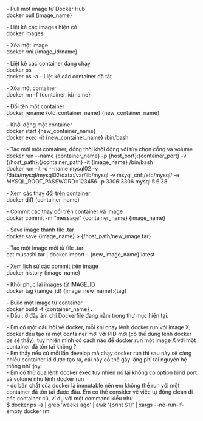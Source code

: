 <p>- Pull một image từ Docker Hub<br />
  docker pull {image_name}</p>
<p>- Liệt kê các images hiện có<br />
  docker images</p>
<p>- Xóa một image<br />
  docker rmi {image_id/name}</p>
<p>- Liệt kê các container đang chạy<br />
  docker ps<br />
  docker ps -a - Liệt kê các container đã tắt</p>
<p>- Xóa một container<br />
  docker rm -f {container_id/name}</p>
<p>- Đổi tên một container<br />
  docker rename {old_container_name} {new_container_name}</p>
<p>- Khởi động một container <br />
  docker start {new_container_name}<br />
  docker exec -it {new_container_name} /bin/bash</p>
<p>- Tạo mới một container, đồng thời khởi động với tùy chọn cổng và volume<br />
  docker run --name {container_name} -p {host_port}:{container_port} -v {/host_path}:{/container_path} -it {image_name} /bin/bash<br />
  docker run -it -d --name mysql02 -v /data/mysql/mysql02/data:/var/lib/mysql -v msyql_cnf:/etc/mysql/ -e MYSQL_ROOT_PASSWORD=123456 -p 3306:3306 mysql:5.6.38
</p>
  
<p>- Xem các thay đổi trên container<br />
  docker diff {container_name}</p>
<p>- Commit các thay đổi trên container và image<br />
  docker commit -m &quot;message&quot; {container_name} {image_name}</p>
<p>- Save image thành file .tar<br />
  docker save {image_name} &gt; {/host_path/new_image.tar}</p>
<p>- Tạo một image mới từ file .tar<br />
cat musashi.tar | docker import - {new_image_name}:latest</p>
<p>- Xem lịch sử các commit trên image<br />
docker history {image_name}</p>
<p>- Khôi phục lại images từ IMAGE_ID<br />
  docker tag {iamge_id} {image_new_name}:{tag}</p>
<p>- Build một image từ container<br />
  docker build -t {container_name} .<br />
  - Dấu . ở đây ám chỉ Dockerfile đang nằm trong thư mục hiện tại.</p>
<p>- Em có một câu hỏi về docker, mỗi khi chạy lệnh docker run với image X, docker đều tạo ra một container mới với PID mới (có thể dùng lệnh docker ps sẽ thấy), tuy nhiên mình có cách nào để docker run một image X với một container đã tồn tại không ?<br />
  - Em thấy nếu cứ mỗi lần develop mà chạy docker run thì sau này sẽ càng nhiều container id được tạo ra, cái này có thể gây lãng phí tài nguyên hệ thống nhỉ :joy:<br />
  - Em có thử qua lệnh docker exec tuy nhiên nó lại không có option bind port và volume như lệnh docker run<br />
  - do bản chất của docker là immutable nên em không thể run với một container đã tồn tại được đâu. Em có thể consider về việc tự động clean đi các container cũ, ví dụ với một command kiểu như<br />
  $ docker ps -a | grep 'weeks ago' | awk '{print $1}' | xargs --no-run-if-empty docker rm<br />
</p>
